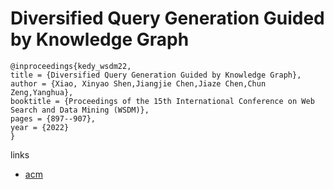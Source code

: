 # Diversified Query Generation Guided by Knowledge Graph

```
@inproceedings{kedy_wsdm22,
title = {Diversified Query Generation Guided by Knowledge Graph},
author = {Xiao, Xinyao Shen,Jiangjie Chen,Jiaze Chen,Chun Zeng,Yanghua},
booktitle = {Proceedings of the 15th International Conference on Web Search and Data Mining (WSDM)},
pages = {897--907},
year = {2022}
}
```

links
- [acm](https://dl.acm.org/doi/10.1145/3488560.3498431)
